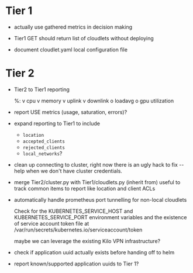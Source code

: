 Tier 1
======

- actually use gathered metrics in decision making

- Tier1 GET should return list of cloudlets without deploying

- document cloudlet.yaml local configuration file


Tier 2
======

- Tier2 to Tier1 reporting

    %:
       v  cpu
       v  memory
       v  uplink
       v  downlink
       o  loadavg
       o  gpu utilization

- report USE metrics (usage, saturation, errors)?

- expand reporting to Tier1 to include
    - `location`
    - `accepted_clients`
    - `rejected_clients`
    - `local_networks`?

- clean up connecting to cluster, right now there is an ugly hack to fix --help
  when we don't have cluster credentials.

- merge Tier2/cluster.py with Tier1/cloudlets.py (inherit from)
  useful to track common items to report like location and client ACLs

- automatically handle prometheus port tunnelling for non-local cloudlets

    Check for the KUBERNETES_SERVICE_HOST and KUBERNETES_SERVICE_PORT
    environment variables and the existence of service account token file at
    /var/run/secrets/kubernetes.io/serviceaccount/token

  maybe we can leverage the existing Kilo VPN infrastructure?

- check if application uuid actually exists before handing off to helm

- report known/supported application uuids to Tier 1?
